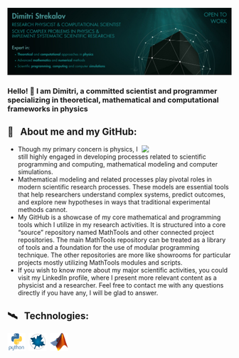 ![Banner Image](Images/Banner.png)

### Hello! 👋 I am Dimitri, a committed scientist and programmer specializing in theoretical, mathematical and computational frameworks in physics

## 📜 &nbsp; About me and my GitHub:

<img align="right" src="https://github.com/StDLabs/StDLabs/blob/main/Gifs/1111.gif" width="40%"/>

- Though my primary concern is physics, I still highly engaged in developing processes related to scientific programming
and computing, mathematical modeling and computer simulations.
- Mathematical modeling and related processes play pivotal roles in modern scientific research processes.
These models are essential tools that help researchers understand complex systems, predict outcomes, and explore new
hypotheses in ways that traditional experimental methods cannot.
- My GitHub is a showcase of my core mathematical and programming tools which I utilize in my research activities.
It is structured into a core “source” repository named MathTools and other connected project repositories.
The main MathTools repository can be treated as a library of tools and a foundation for the use of modular programming
technique. The other repositories are more like showrooms for particular projects mostly utilizing MathTools
modules and scripts.
- If you wish to know more about my major scientific activities, you could visit my LinkedIn profile,
where I present more relevant content as a physicist and a researcher. Feel free to contact me with any questions
directly if you have any, I will be glad to answer.

## 🛰 &nbsp; Technologies:

<p>
<img src="https://github.com/devicons/devicon/blob/master/icons/python/python-original-wordmark.svg" title="Python" alt="Python" width="40" height="40"/>&nbsp;
<img src="https://github.com/StDLabs/StDLabs/blob/main/Icons/Maple_lg2.png" title="Maple" alt="Maple" width="40" height="40"/>&nbsp;
<img src="https://github.com/StDLabs/StDLabs/blob/main/Icons/Matlab_Logo.png" title="Matlab" alt="Matlab" width="40" height="40"/>&nbsp;
</p>

<!--
**StDLabs/StDLabs** is a ✨ _special_ ✨ repository because its `README.md` (this file) appears on your GitHub profile.

Here are some ideas to get you started:

- 🔭 I’m currently working on ...
- 🌱 I’m currently learning ...
- 👯 I’m looking to collaborate on ...
- 🤔 I’m looking for help with ...
- 💬 Ask me about ...
- 📫 How to reach me: ...
- 😄 Pronouns: ...
- ⚡ Fun fact: ...
-->
